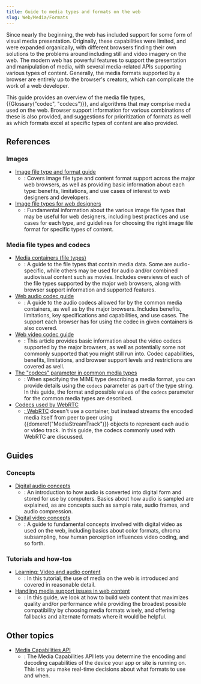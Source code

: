 ```yaml
---
title: Guide to media types and formats on the web
slug: Web/Media/Formats
---
```


Since nearly the beginning, the web has included support for some form of visual media presentation. Originally, these capabilities were limited, and were expanded organically, with different browsers finding their own solutions to the problems around including still and video imagery on the web. The modern web has powerful features to support the presentation and manipulation of media, with several media-related APIs supporting various types of content. Generally, the media formats supported by a browser are entirely up to the browser's creators, which can complicate the work of a web developer.

This guide provides an overview of the media file types, {{Glossary("codec", "codecs")}}, and algorithms that may comprise media used on the web. Browser support information for various combinations of these is also provided, and suggestions for prioritization of formats as well as which formats excel at specific types of content are also provided.

## References

### Images

- [Image file type and format guide](/ko/docs/Web/Media/Formats/Image_types)
  - : Covers image file type and content format support across the major web browsers, as well as providing basic information about each type: benefits, limitations, and use cases of interest to web designers and developers.
- [Image file types for web designers](/ko/docs/Web/Media/Formats/Images_for_web_designers)
  - : Fundamental information about the various image file types that may be useful for web designers, including best practices and use cases for each type, and guidelines for choosing the right image file format for specific types of content.

### Media file types and codecs

- [Media containers (file types)](/ko/docs/Web/Media/Formats/Containers)
  - : A guide to the file types that contain media data. Some are audio-specific, while others may be used for audio and/or combined audiovisual content such as movies. Includes overviews of each of the file types supported by the major web browsers, along with browser support information and supported features.
- [Web audio codec guide](/ko/docs/Web/Media/Formats/Audio_codecs)
  - : A guide to the audio codecs allowed for by the common media containers, as well as by the major browsers. Includes benefits, limitations, key specifications and capabilities, and use cases. The support each browser has for using the codec in given containers is also covered.
- [Web video codec guide](/ko/docs/Web/Media/Formats/Video_codecs)
  - : This article provides basic information about the video codecs supported by the major browsers, as well as potentially some not commonly supported that you might still run into. Codec capabilities, benefits, limitations, and browser support levels and restrictions are covered as well.
- [The "codecs" parameter in common media types](/ko/docs/Web/Media/Formats/codecs_parameter)
  - : When specifying the MIME type describing a media format, you can provide details using the `codecs` parameter as part of the type string. In this guide, the format and possible values of the `codecs` parameter for the common media types are described.
- [Codecs used by WebRTC](/ko/docs/Web/Media/Formats/WebRTC_codecs)
  - [: WebRTC](/ko/docs/Web/API/WebRTC_API) doesn't use a container, but instead streams the encoded media itself from peer to peer using {{domxref("MediaStreamTrack")}} objects to represent each audio or video track. In this guide, the codecs commonly used with WebRTC are discussed.

## Guides

### Concepts

- [Digital audio concepts](/ko/docs/Web/Media/Formats/Audio_concepts)
  - : An introduction to how audio is converted into digital form and stored for use by computers. Basics about how audio is sampled are explained, as are concepts such as sample rate, audio frames, and audio compression.
- [Digital video concepts](/ko/docs/Web/Media/Formats/Video_concepts)
  - : A guide to fundamental concepts involved with digital video as used on the web, including basics about color formats, chroma subsampling, how human perception influences video coding, and so forth.

### Tutorials and how-tos

- [Learning: Video and audio content](/ko/docs/Learn/HTML/Multimedia_and_embedding/Video_and_audio_content)
  - : In this tutorial, the use of media on the web is introduced and covered in reasonable detail.
- [Handling media support issues in web content](/ko/docs/Web/Media/Formats/Support_issues)
  - : In this guide, we look at how to build web content that maximizes quality and/or performance while providing the broadest possible compatibility by choosing media formats wisely, and offering fallbacks and alternate formats where it would be helpful.

## Other topics

- [Media Capabilities API](/ko/docs/Web/API/Media_Capabilities_API)
  - : The Media Capabilities API lets you determine the encoding and decoding capabilities of the device your app or site is running on. This lets you make real-time decisions about what formats to use and when.
